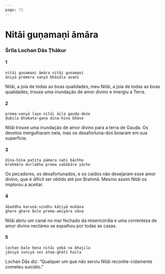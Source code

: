 ```yaml
---
page: 72
---
```


# Nitāi guṇamaṇi āmāra

### Śrīla Lochan Dās Ṭhākur

#### 1

    nitāi guṇamaṇi āmāra nitāi guṇamaṇi
    āniyā premera vanyā bhāsāla avanī

Nitāi, a joia de todas as boas qualidades, meu Nitāi, a joia de todas as boas qualidades, trouxe uma inundação de amor divino e imergiu a Terra.

#### 2

    prema-vanyā laye nitāi āila gauḍa-deśe
    ḍubila bhakata-gaṇa dīna-hīna bhāse

Nitāi trouxe uma inundação de amor divino para a terra de Gauḍa. Os devotos mergulharam nela, mas os desafortuna-dos boiaram em sua superfície.

#### 3

    dīna-hīna patita pāmara nahi bāchhe
    brahmāra durlabha prema sabākāre yāche

Os pecadores, os desafortunados, e os caídos não desejaram esse amor divino, que é difícil ser obtido até por Brahmā. Mesmo assim Nitāi os implorou a aceitar.

#### 4

    ābaddha karuṇā-sindhu kāṭiyā muhāna
    ghare ghare bule prema-amiyāra vāna

Nitāi abriu um canal no mar fechado da misericórdia e uma correnteza de amor divino nectáreo se espalhou por todas as casas.

#### 5

    lochan bale hena nitāi yebā na bhajila
    jāniyā śuniyā sei atma-ghātī haila

Lochan Dās diz: “Qualquer um que não serviu Nitāi reconhe-cidamente cometeu suicídio.”

